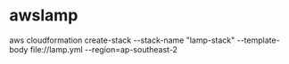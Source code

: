 # awslamp

aws cloudformation create-stack --stack-name "lamp-stack" --template-body file://lamp.yml --region=ap-southeast-2
